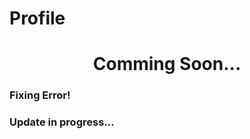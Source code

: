 # Profile

<h1 align="center">Comming Soon...</h1>
  
<h3>Fixing Error!</h3>     
<h3>Update in progress...</h3>
